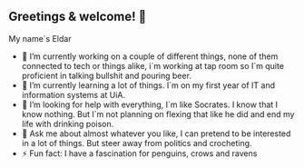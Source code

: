 ## Greetings & welcome! 👋

My name´s Eldar
- 🔭 I’m currently working on a couple of different things, none of them connected to tech or things alike, i´m working at tap room so I´m quite proficient in talking bullshit and pouring beer.
- 🌱 I’m currently learning a lot of things. I´m on my first year of IT and information systems at UiA.
- 🤔 I’m looking for help with everything, I´m like Socrates. I know that I know nothing. But I´m not planning on flexing that like he did and end my life with drinking poison. 
- 💬 Ask me about almost whatever you like, I can pretend to be interested in a lot of things. But steer away from politics and crocheting.  
- ⚡ Fun fact: I have a fascination for penguins, crows and ravens 

